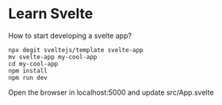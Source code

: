 # Learn Svelte


How to start developing a svelte app?

```
npx degit sveltejs/template svelte-app
mv svelte-app my-cool-app
cd my-cool-app
npm install
npm run dev
```

Open the browser in localhost:5000 and update src/App.svelte
